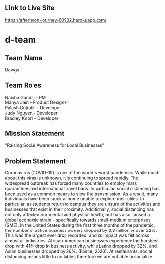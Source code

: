 ## Link to Live Site
https://afternoon-journey-60932.herokuapp.com/

# d-team

## Team Name

Dawgs

## Team Roles

Naisha Gandhi - PM\
Manya Jain -  Product Designer\
Palash Gujrathi - Developer\
Judy Nguyen - Developer\
Bradley Knorr - Developer

## Mission Statement

"Raising Social Awareness for Local Businesses"

## Problem Statement

Coronavirus (COVID-19) is one of the world's worst pandemics. While much about this virus is unknown, it is continuing to spread rapidly. The widespread outbreak has forced many countries to employ mass quarantines and international travel bans. In particular, social distancing has been used as a common means to slow the transmission. As a result, many individuals have been stuck at home unable to explore their cities. In particular, as students return to campus they are unsure of the activities and businesses that exist in their proximity.  Additionally, social distancing has not only affected our mental and physical health, but has also caused a global economic strain - specifically towards small-medium enterprises (SME). In the United States during the first three months of the pandemic, the number of active business owners dropped by 3.3 million or over 22%. This was the largest ever drop recorded, and its impact was felt across almost all industries. African-American businesses experience the harshest drop with 41% drop in business activity, while Latinx dropped by 32%, and Asian businesses dropped by 26%. (Fairlie, 2020). At restaurants, social distancing means little to no tables therefore we are not able to socialize. 
